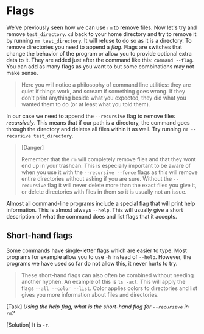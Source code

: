 # Flags

We've previously seen how we can use `rm` to remove files. Now let's try and remove `test_directory`. `cd` back to your home directory and try to remove it by running `rm test_directory`. It will refuse to do so as it is a directory. To remove directories you need to append a _flag_. Flags are switches that change the behavior of the program or allow you to provide optional extra data to it. They are added just after the command like this: `command --flag`. You can add as many flags as you want to but some combinations may not make sense.

> Here you will notice a philosophy of command line utilities: they are quiet if things work, and scream if something goes wrong. If they don't print anything beside what you expected, they did what you wanted them to do (or at least what you told them).

In our case we need to append the `--recursive` flag to remove files _recursively_. This means that if our path is a directory, the command goes through the directory and deletes all files within it as well. Try running `rm --recursive test_directory`.

> [Danger]
>
> Remember that the `rm` will completely remove files and that they wont end up in your trashcan. This is especially important to be aware of when you use it with the `--recursive --force` flags as this will remove entire directories without asking if you are sure. Without the `--recursive` flag it will never delete more than the exact files you give it, or delete directories with files in them so it is usually not an issue.

Almost all command-line programs include a special flag that will print help information. This is almost always `--help`. This will usually give a short description of what the command does and list flags that it accepts.

## Short-hand flags

Some commands have single-letter flags which are easier to type. Most programs for example allow you to use `-h` instead of `--help`. However, the programs we have used so far do not allow this, it never hurts to try.

> These short-hand flags can also often be combined without needing another
> hyphen. An example of this is `ls -acl`. This will apply the flags `--all
> --color --list`. Color applies colors to directories and list gives you more
> information about files and directories.

[Task]
_Using the help flag, what is the short-hand flag for `--recursive` in `rm`?_

[Solution]
It is `-r`.
